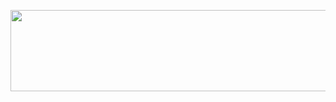 <p align="center"><img src="/tex/f22b523e52d4a34c6b07401c926eb106.svg?invert_in_darkmode&sanitize=true" align=middle width=700.27400025pt height=130.1145516pt/></p>
